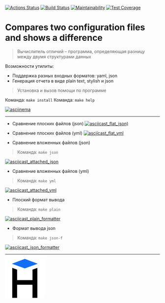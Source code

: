 [![Actions Status](https://github.com/NikoKrauche/frontend-project-46/workflows/hexlet-check/badge.svg)](https://github.com/NikoKrauche/frontend-project-46/actions)
[![Build Status](https://github.com/NikoKrauche/frontend-project-46/actions/workflows/checks.yml/badge.svg)](https://github.com/NikoKrauche/frontend-project-46/actions/workflows/checks.yml)
[![Maintainability](https://api.codeclimate.com/v1/badges/2553f751350c248f03bb/maintainability)](https://codeclimate.com/github/NikoKrauche/frontend-project-46/maintainability)
[![Test Coverage](https://api.codeclimate.com/v1/badges/2553f751350c248f03bb/test_coverage)](https://codeclimate.com/github/NikoKrauche/frontend-project-46/test_coverage)

# Compares two configuration files and shows a difference

> Вычислитель отличий – программа, определяющая разницу между двумя структурами данных

Возможности утилиты:
* Поддержка разных входных форматов: yaml, json
* Генерация отчета в виде plain text, stylish и json

> Установка и вызов помощи по программе

  Команда: ```make install```
  Команда: ```make help```

[![asciinema](https://gravatar.com/avatar/0b5be33f3e4e1f683cacfe572991cdd8?s=128&d=retro)](https://asciinema.org/~NikoKrauch)
***
* Сравнение плоских файлов (json)
[![asciicast_flat_json)](https://asciinema.org/a/xY7S6y1VeWCNlBNAFhkNxtImy.svg)](https://asciinema.org/a/xY7S6y1VeWCNlBNAFhkNxtImy)

* Сравнение плоских файлов (yml)
[![asciicast_flat_yml](https://asciinema.org/a/KbvtKp79T2NMqgRIDAuOVYFZQ.svg)](https://asciinema.org/a/KbvtKp79T2NMqgRIDAuOVYFZQ)

* Сравнение вложенных файлов (json)
> Команда: ```make json```

[![asciicast_attached_json](https://asciinema.org/a/MIjWfkBtfH3iJjZMwjMrPHIFD.svg)](https://asciinema.org/a/MIjWfkBtfH3iJjZMwjMrPHIFD)


* Сравнение вложенных файлов (yml)
> Команда: ```make yml```

[![asciicast_attached_yml](https://asciinema.org/a/ckmWR7UTf0veYMeVqGKHiSohY.svg)](https://asciinema.org/a/ckmWR7UTf0veYMeVqGKHiSohY)


* Плоский формат вывода
> Команда: ```make plain```

[![asciicast_plain_formatter](https://asciinema.org/a/jVA9yASSX58vOqrcLJz0uOMCZ.svg)](https://asciinema.org/a/jVA9yASSX58vOqrcLJz0uOMCZ)

* Формат вывода json
> Команда: ```make json-f```

[![asciicast_json_formatter](https://asciinema.org/a/M8Ulc3J2e0s1MqS6VMOLZzT8R.svg)](https://asciinema.org/a/M8Ulc3J2e0s1MqS6VMOLZzT8R)

***
 [![Hexlet Ltd. logo](https://raw.githubusercontent.com/Hexlet/assets/master/images/hexlet_logo128.png)](https://ru.hexlet.io/u/nikokrauch)
